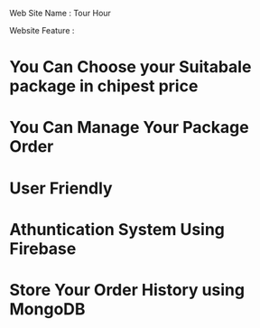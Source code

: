 Web Site Name : Tour Hour

Website Feature : 
# You Can Choose your Suitabale package in chipest price 
# You Can Manage Your Package Order
# User Friendly
# Athuntication System Using Firebase
# Store Your Order History using MongoDB